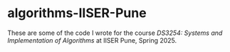 # algorithms-IISER-Pune

These are some of the code I wrote for the course _DS3254: Systems and Implementation of Algorithms_ at IISER Pune, Spring 2025.
